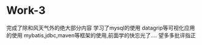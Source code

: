 # Work-3
完成了除和风天气外的绝大部分内容 学习了mysql的使用 datagrip等可视化应用的使用 mybatis,jdbc,maven等框架的使用,前面学的快忘光了....
望多多批评指正

